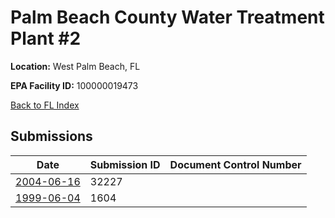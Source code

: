 # Palm Beach County Water Treatment Plant #2

**Location:** West Palm Beach, FL

**EPA Facility ID:** 100000019473

[Back to FL Index](../../index.md)

## Submissions

| Date | Submission ID | Document Control Number |
|------|--------------|-------------------------|
| [2004-06-16](submissions/32227.md) | 32227 |  |
| [1999-06-04](submissions/1604.md) | 1604 |  |
